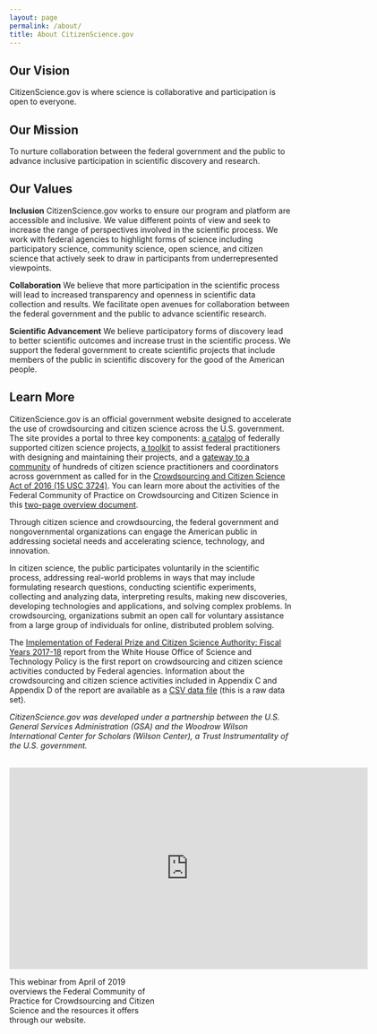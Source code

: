```yaml
---
layout: page
permalink: /about/
title: About CitizenScience.gov
---
```


<h2>Our Vision</h2>
CitizenScience.gov is where science is collaborative and participation is open to everyone.

<h2>Our Mission</h2>
To nurture collaboration between the federal government and the public to advance inclusive participation in scientific discovery and research.

<h2>Our Values</h2>
<b>Inclusion</b>
CitizenScience.gov works to ensure our program and platform are accessible and inclusive. We value different points of view and seek to increase the range of perspectives involved in the scientific process. We work with federal agencies to highlight forms of science including participatory science, community science, open science, and citizen science that actively seek to draw in participants from underrepresented viewpoints. 

<b>Collaboration</b>
We believe that more participation in the scientific process will lead to increased transparency and openness in scientific data collection and results. We facilitate open avenues for collaboration between the federal government and the public to advance scientific research.

<b>Scientific Advancement</b>
We believe participatory forms of discovery lead to better scientific outcomes and increase trust in the scientific process. We support the federal government to create scientific projects that include members of the public in scientific discovery for the good of the American people.

<h2>Learn More</h2>

CitizenScience.gov is an official government website designed to accelerate the use of crowdsourcing and citizen science across the U.S. government. The site provides a portal to three key components: <a href="{{ site.baseurl }}/catalog/" target="blank" rel="noopener">a catalog</a> of federally supported citizen science projects, <a href="{{ site.baseurl }}/toolkit">a toolkit</a> to assist federal practitioners with designing and maintaining their projects, and a <a href="{{ site.baseurl }}/about/community-of-practice/">gateway to a community</a> of hundreds of citizen science practitioners and coordinators across government as called for in the [Crowdsourcing and Citizen Science Act of 2016 (15 USC 3724)](http://bit.ly/2BlulAG). You can learn more about the activities of the Federal Community of Practice on Crowdsourcing and Citizen Science in this <a href="{{ site.baseurl }}/assets/FedCCS.pdf">two-page overview document</a>.

Through citizen science and crowdsourcing, the federal government and nongovernmental organizations can engage the American public in addressing societal needs and accelerating science, technology, and innovation.

In citizen science, the public participates voluntarily in the scientific process, addressing real-world problems in ways that may include formulating research questions, conducting scientific experiments, collecting and analyzing data, interpreting results, making new discoveries, developing technologies and applications, and solving complex problems. In crowdsourcing, organizations submit an open call for voluntary assistance from a large group of individuals for online, distributed problem solving.

The <a href="https://www.whitehouse.gov/wp-content/uploads/2019/06/Federal-Prize-and-Citizen-Science-Implementation-FY17-18-Report-June-2019.pdf" target="_blank" rel="noopener">Implementation of Federal Prize and Citizen Science Authority: Fiscal Years 2017-18</a> report from the White House Office of Science and Technology Policy is the first report on crowdsourcing and citizen science activities conducted by Federal agencies. Information about the crowdsourcing and citizen science activities included in Appendix C and Appendix D of the report are available as a <a href="{{ site.baseurl }}/assets/crowdsourcing-and-citizen-science-appendices.CSV" target="_blank" rel="noopener">CSV data file</a> (this is a raw data set). 

*CitizenScience.gov was developed under a partnership between the U.S. General Services Administration (GSA) and the Woodrow Wilson International Center for Scholars (Wilson Center), a Trust Instrumentality of the U.S. government.*
<br>
<br>

<iframe width="640" height="360" src="https://www.youtube.com/embed/Kx1kSJ4y-7s" frameborder="0" allow="accelerometer; autoplay; encrypted-media; gyroscope; picture-in-picture" allowfullscreen></iframe>
<p class="image-caption" style="text-align: left; width: 55%;">This webinar from April of 2019 overviews the Federal Community of Practice for Crowdsourcing and Citizen Science and the resources it offers through our website.</p>

<br>
<br>
<br>
<br>
<br>
<br>
<br>
<br>
<br>
<br>
<br>
<br>
<br>
<br>
<br>
<br>





